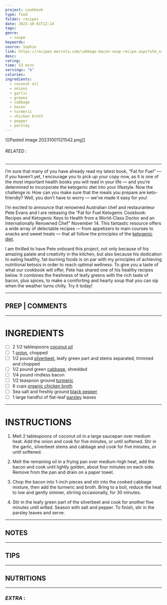 ```yaml
---
project: cookbook
type: food
folder: recipes
date: 2023-10-01T12:14
tags: 
genre:
  - soupe
keywords: 
source: Sophie
link: https://recipes.mercola.com/cabbage-bacon-soup-recipe.aspx?utm_source=dnl&utm_medium=email&utm_content=art2&utm_campaign=20171022Z1_UCM&et_cid=DM163264&et_rid=92511025
desc: 
rating: 
time: 53 mins
servings: "6"
calories: 
ingredients:
  - coconut oil
  - onions
  - garlic
  - greens
  - cabbage
  - bacon
  - turmeric
  - chicken broth
  - pepper
  - parsley
---
```


![[Pasted image 20231001121542.png]]
###### *RELATED* : 
---
I’m sure that many of you have already read my latest book, “Fat for Fuel” — if you haven’t yet, I encourage you to pick up your copy now, as it is one of the most important health books you will read in your life — and you’re determined to incorporate the ketogenic diet into your lifestyle. Now the challenge is: How can you make sure that the meals you prepare are keto-friendly? Well, you don’t have to worry — we’ve made it easy for you!

I’m excited to announce that renowned Australian chef and restauranteur Pete Evans and I are releasing the “Fat for Fuel Ketogenic Cookbook: Recipes and Ketogenic Keys to Health from a World-Class Doctor and an Internationally Renowned Chef” November 14. This fantastic resource offers a wide array of delectable recipes — from appetizers to main courses to snacks and sweet treats — that all follow the principles of the [ketogenic diet](https://articles.mercola.com/ketogenic-diet.aspx).

I am thrilled to have Pete onboard this project, not only because of his amazing palate and creativity in the kitchen, but also because his dedication to eating healthy, fat-burning foods is on par with my principles of achieving nutritional ketosis in order to reach optimal wellness. To give you a taste of what our cookbook will offer, Pete has shared one of his healthy recipes below. It combines the freshness of leafy greens with the rich taste of bacon, plus spices, to make a comforting and hearty soup that you can sip when the weather turns chilly. Try it today!

---
## PREP | COMMENTS



---
# INGREDIENTS

- [ ] 2 1/2 tablespoons [coconut oil](https://articles.mercola.com/sites/articles/archive/2016/09/26/coconut-oil-benefits.aspx)
- [ ] 1 [onion](http://foodfacts.mercola.com/onion.html), chopped
- [ ] 1/2 pound [silverbeet](http://foodfacts.mercola.com/swiss-chard.html), leafy green part and stems separated, trimmed and chopped
- [ ] 1/2 pound green [cabbage](http://foodfacts.mercola.com/cabbage.html), shredded
- [ ] 1/4 pound rindless bacon
- [ ] 1/2 teaspoon ground [turmeric](https://articles.mercola.com/herbs-spices/turmeric.aspx)
- [ ] 6 cups [organic chicken broth](http://recipes.mercola.com/mineral-chicken-broth-recipe.aspx)
- [ ] Sea salt and freshly ground [black pepper](http://foodfacts.mercola.com/black-pepper.html)
- [ ] 1 large handful of flat-leaf [parsley](http://foodfacts.mercola.com/parsley.html) leaves

---
# INSTRUCTIONS

1. Melt 2 tablespoons of coconut oil in a large saucepan over medium heat. Add the onion and cook for five minutes, or until softened. Stir in the garlic, silverbeet stems and cabbage and cook for five minutes, or until softened.
    
2. Melt the remaining oil in a frying pan over medium-high heat, add the bacon and cook until lightly golden, about four minutes on each side. Remove from the pan and drain on a paper towel.
    
3. Chop the bacon into 1-inch pieces and stir into the cooked cabbage mixture, then add the turmeric and broth. Bring to a boil, reduce the heat to low and gently simmer, stirring occasionally, for 30 minutes.
    
4. Stir in the leafy green part of the silverbeet and cook for another five minutes until wilted. Season with salt and pepper. To finish, stir in the parsley leaves and serve.

---
## NOTES



---
## TIPS



---
## NUTRITIONS



---
### *EXTRA* :



